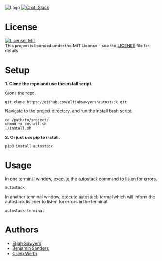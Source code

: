 ![Logo](https://raw.githubusercontent.com/elijahsawyers/autostack/master/Logo.png)
[![Chat: Slack](https://img.shields.io/badge/Chat-on_slack-purple.svg?logo=slack)](https://join.slack.com/t/autostack/shared_invite/enQtNzAzOTcyODkxNDU2LTkyODhmOTJmY2I5OWZiNmIwOWVkZDZmZjdhOTA3ODcwZGYzZjU0ODdiYjMzMzA1ZGIzZTBhMzNiNzBmYjM0ZGY)

# License
[![License: MIT](https://img.shields.io/badge/License-MIT-blueviolet.svg)](https://opensource.org/licenses/MIT)  
This project is licensed under the MIT License - see the [LICENSE](LICENSE) file for details

# Setup

**1. Clone the repo and use the install script.**

Clone the repo.
```
git clone https://github.com/elijahsawyers/autostack.git
```

Navigate to the project directory, and run the install bash script.
```
cd /path/to/project/
chmod +x install.sh
./install.sh 
```

**2. Or just use pip to install.**

```
pip3 install autostack
```

# Usage 

In one terminal window, execute the autostack command to listen for errors.
```
autostack
```

In another terminal window, execute autostack-termal which will inform the autostack listener to listen for errors in the terminal.
```
autostack-terminal
``` 

# Authors
* [Elijah Sawyers](https://github.com/elijahsawyers)
* [Benjamin Sanders](https://github.com/BenOSanders)
* [Caleb Werth](https://github.com/cwerth1)
